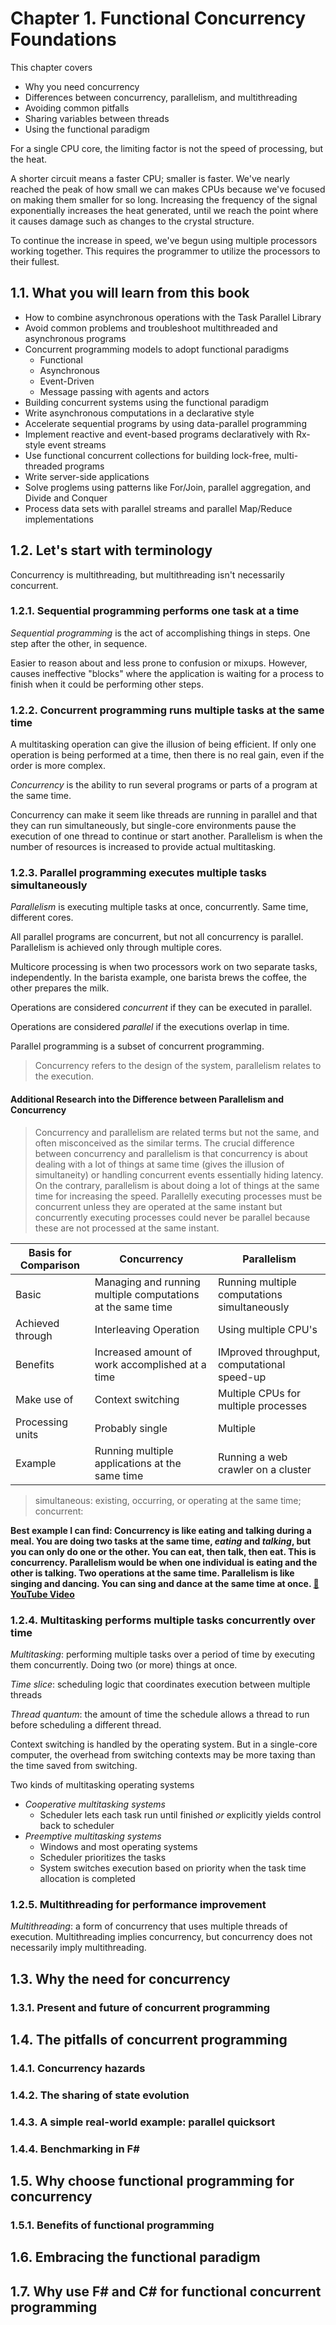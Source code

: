 # Chapter 1. Functional Concurrency Foundations

This chapter covers

* Why you need concurrency
* Differences between concurrency, parallelism, and multithreading
* Avoiding common pitfalls
* Sharing variables between threads
* Using the functional paradigm

For a single CPU core, the limiting factor is not the speed of processing, but the heat.

A shorter circuit means a faster CPU; smaller is faster. We've nearly reached the peak of how small we can makes CPUs because we've focused on making them smaller for so long. Increasing the frequency of the signal exponentially increases the heat generated, until we reach the point where it causes damage such as changes to the crystal structure.

To continue the increase in speed, we've begun using multiple processors working together. This requires the programmer to utilize the processors to their fullest. 

## 1.1. What you will learn from this book

* How to combine asynchronous operations with the Task Parallel Library
* Avoid common problems and troubleshoot multithreaded and asynchronous programs
* Concurrent programming models to adopt functional paradigms
  * Functional
  * Asynchronous
  * Event-Driven
  * Message passing with agents and actors
* Building concurrent systems using the functional paradigm
* Write asynchronous computations in a declarative style
* Accelerate sequential programs by using data-parallel programming
* Implement reactive and event-based programs declaratively with Rx-style event streams
* Use functional concurrent collections for building lock-free, multi-threaded programs
* Write server-side applications
* Solve proglems using patterns like For/Join, parallel aggregation, and Divide and Conquer
* Process data sets with parallel streams and parallel Map/Reduce implementations

## 1.2. Let's start with terminology

Concurrency is multithreading, but multithreading isn't necessarily concurrent. 

### 1.2.1. Sequential programming performs one task at a time

*Sequential programming* is the act of accomplishing things in steps. One step after the other, in sequence.

Easier to reason about and less prone to confusion or mixups. However, causes ineffective "blocks" where the application is waiting for a process to finish when it could be performing other steps.

### 1.2.2. Concurrent programming runs multiple tasks at the same time

A multitasking operation can give the illusion of being efficient. If only one operation is being performed at a time, then there is no real gain, even if the order is more complex. 

*Concurrency* is the ability to run several programs or parts of a program at the same time.

Concurrency can make it seem like threads are running in parallel and that they can run simultaneously, but single-core environments pause the execution of one thread to continue or start another. Parallelism is when the number of resources is increased to provide actual multitasking.

### 1.2.3. Parallel programming executes multiple tasks simultaneously

*Parallelism* is executing multiple tasks at once, concurrently. Same time, different cores. 

All parallel programs are concurrent, but not all concurrency is parallel. Parallelism is achieved only through multiple cores. 

Multicore processing is when two processors work on two separate tasks, independently. In the barista example, one barista brews the coffee, the other prepares the milk.

Operations are considered *concurrent* if they can be executed in parallel.

Operations are considered *parallel* if the executions overlap in time.

Parallel programming is a subset of concurrent programming. 
>Concurrency refers to the design of the system, parallelism relates to the execution.

#### Additional Research into the Difference between Parallelism and Concurrency

>Concurrency and parallelism are related terms but not the same, and often misconceived as the similar terms. The crucial difference between concurrency and parallelism is that concurrency is about dealing with a lot of things at same time (gives the illusion of simultaneity) or handling concurrent events essentially hiding latency. On the contrary, parallelism is about doing a lot of things at the same time for increasing the speed.
>Parallelly executing processes must be concurrent unless they are operated at the same instant but concurrently executing processes could never be parallel because these are not processed at the same instant.

| Basis for Comparison | Concurrency | Parallelism |
| -------- | -------- | -------- |
| Basic     | Managing and running multiple computations at the same time     | Running multiple computations simultaneously     |
| Achieved through | Interleaving Operation | Using multiple CPU's |
| Benefits | Increased amount of work accomplished at a time | IMproved throughput, computational speed-up |
|Make use of | Context switching | Multiple CPUs for multiple processes |
| Processing units | Probably single | Multiple |
| Example | Running multiple applications at the same time | Running a web crawler on a cluster |

> simultaneous: existing, occurring, or operating at the same time; concurrent:

**Best example I can find: Concurrency is like eating and talking during a meal. You are doing two tasks at the same time, *eating* and *talking*, but you can only do one or the other. You can eat, then talk, then eat. This is concurrency. Parallelism would be when one individual is eating and the other is talking. Two operations at the same time.
Parallelism is like singing and dancing. You can sing and dance at the same time at once.
[:movie_camera: YouTube Video](https://www.youtube.com/watch?v=ltTQaMSk6ME)**

### 1.2.4. Multitasking performs multiple tasks concurrently over time

*Multitasking*: performing multiple tasks over a period of time by executing them concurrently. Doing two (or more) things at once.

*Time slice*: scheduling logic that coordinates execution between multiple threads

*Thread quantum*: the amount of time the schedule allows a thread to run before scheduling a different thread.

Context switching is handled by the operating system. But in a single-core computer, the overhead from switching contexts may be more taxing than the time saved from switching.

Two kinds of multitasking operating systems

* *Cooperative multitasking systems*
  * Scheduler lets each task run until finished *or* explicitly yields control back to scheduler
* *Preemptive multitasking systems*
  * Windows and most operating systems
  * Scheduler prioritizes the tasks
  * System switches execution based on priority when the task time allocation is completed

### 1.2.5. Multithreading for performance improvement

*Multithreading*: a form of concurrency that uses multiple threads of execution. Multithreading implies concurrency, but concurrency does not necessarily imply multithreading.

## 1.3. Why the need for concurrency

### 1.3.1. Present and future of concurrent programming

## 1.4. The pitfalls of concurrent programming

### 1.4.1. Concurrency hazards

### 1.4.2. The sharing of state evolution

### 1.4.3. A simple real-world example: parallel quicksort

### 1.4.4. Benchmarking in F\#

## 1.5. Why choose functional programming for concurrency

### 1.5.1. Benefits of functional programming

## 1.6. Embracing the functional paradigm

## 1.7. Why use F# and C# for functional concurrent programming